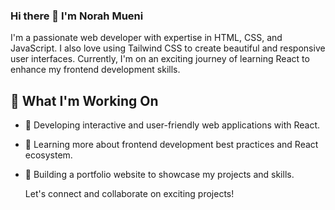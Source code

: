 ### Hi there 👋 I'm Norah Mueni
I'm a passionate web developer with expertise in HTML, CSS, and JavaScript. I also love using Tailwind CSS to create beautiful and responsive user interfaces. Currently, I'm on an exciting journey of learning React to enhance my frontend development skills.

## 🔭 What I'm Working On

- 🚀 Developing interactive and user-friendly web applications with React.
- 🌱 Learning more about frontend development best practices and React ecosystem.
- 💼 Building a portfolio website to showcase my projects and skills.

  Let's connect and collaborate on exciting projects!



  

 
